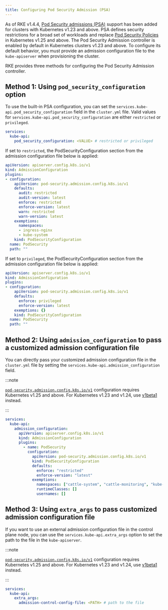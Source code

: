```yaml
---
title: Configuring Pod Security Admission (PSA)
---
```


As of RKE v1.4.4, [Pod Security admissions (PSA)](https://kubernetes.io/docs/concepts/security/pod-security-admission/) support has been added for clusters with Kubernetes v1.23 and above. PSA defines security restrictions for a broad set of workloads and replace [Pod Security Policies](https://kubernetes.io/docs/concepts/security/pod-security-policy/) in Kubernetes v1.25 and above. The Pod Security Admission controller is enabled by default in Kubernetes clusters v1.23 and above. To configure its default behavior, you must provide an admission configuration file to the `kube-apiserver` when provisioning the cluster.

RKE provides three methods for configuring the Pod Security Admission controller.

## Method 1: Using `pod_security_configuration` option

To use the built-in PSA configuration, you can set the `services.kube-api.pod_security_configuration` field in the `cluster.yml` file. Valid values for `services.kube-api.pod_security_configuration` are either `restricted` or `privileged`.

```yaml
services:
  kube-api:
    pod_security_configuration: <VALUE> # restricted or privileged
```

If set to `restricted`, the PodSecurityConfiguration section from the admission configuration file below is applied:

```yaml
apiVersion: apiserver.config.k8s.io/v1
kind: AdmissionConfiguration
plugins:
- configuration:
    apiVersion: pod-security.admission.config.k8s.io/v1
    defaults:
      audit: restricted
      audit-version: latest
      enforce: restricted
      enforce-version: latest
      warn: restricted
      warn-version: latest
    exemptions:
      namespaces:
      - ingress-nginx
      - kube-system
    kind: PodSecurityConfiguration
  name: PodSecurity
  path: ""
```

If set to `privileged`, the PodSecurityConfiguration section from the admission configuration file below is applied:

```yaml
apiVersion: apiserver.config.k8s.io/v1
kind: AdmissionConfiguration
plugins:
- configuration:
    apiVersion: pod-security.admission.config.k8s.io/v1
    defaults:
      enforce: privileged
      enforce-version: latest
    exemptions: {}
    kind: PodSecurityConfiguration
  name: PodSecurity
  path: ""
```

## Method 2: Using `admission_configuration` to pass a customized admission configuration file

You can directly pass your customized admission configuration file in the `cluster.yml` file by setting the `services.kube-api.admission_configuration` field.

:::note

[`pod-security.admission.config.k8s.io/v1`](https://kubernetes.io/docs/tasks/configure-pod-container/enforce-standards-admission-controller/) configuration requires Kubernetes v1.25 and above. For Kubernetes v1.23 and v1.24, use [v1beta1](https://v1-24.docs.kubernetes.io/docs/tasks/configure-pod-container/enforce-standards-admission-controller/) instead.

:::

```yaml
services:
  kube-api:
    admission_configuration:
      apiVersion: apiserver.config.k8s.io/v1
      kind: AdmissionConfiguration
      plugins:
        - name: PodSecurity
          configuration:
            apiVersion: pod-security.admission.config.k8s.io/v1
            kind: PodSecurityConfiguration
            defaults:
              enforce: "restricted"
              enforce-version: "latest"
            exemptions:
              namespaces: ["cattle-system", "cattle-monitoring", "kube-system"]
              runtimeClasses: []
              usernames: []
```

## Method 3:  Using `extra_args` to pass customized admission configuration file

If you want to use an external admission configuration file in the control plane node, you can use the `services.kube-api.extra_args` option to set the path to the file in the `kube-apiserver`.

:::note

[`pod-security.admission.config.k8s.io/v1`](https://kubernetes.io/docs/tasks/configure-pod-container/enforce-standards-admission-controller/) configuration requires Kubernetes v1.25 and above. For Kubernetes v1.23 and v1.24, use [v1beta1](https://v1-24.docs.kubernetes.io/docs/tasks/configure-pod-container/enforce-standards-admission-controller/) instead.

:::

```yaml
services:
  kube-api:
    extra_args:
      admission-control-config-file: <PATH> # path to the file
```
